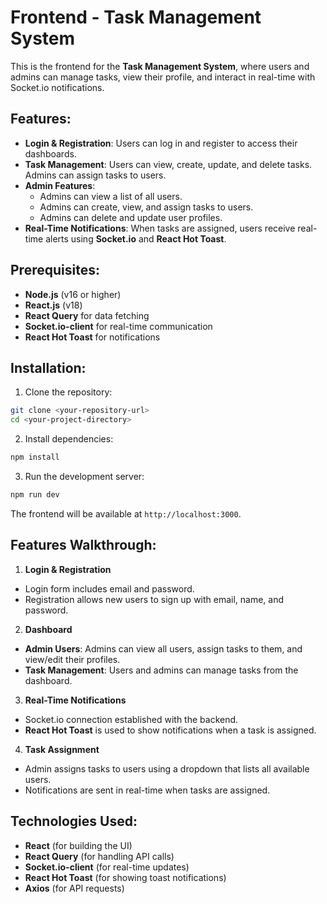 # Frontend - Task Management System

This is the frontend for the **Task Management System**, where users and admins can manage tasks, view their profile, and interact in real-time with Socket.io notifications.

## Features:
* **Login & Registration**: Users can log in and register to access their dashboards.
* **Task Management**: Users can view, create, update, and delete tasks. Admins can assign tasks to users.
* **Admin Features**:
   * Admins can view a list of all users.
   * Admins can create, view, and assign tasks to users.
   * Admins can delete and update user profiles.
* **Real-Time Notifications**: When tasks are assigned, users receive real-time alerts using **Socket.io** and **React Hot Toast**.

## Prerequisites:
* **Node.js** (v16 or higher)
* **React.js** (v18)
* **React Query** for data fetching
* **Socket.io-client** for real-time communication
* **React Hot Toast** for notifications

## Installation:
1. Clone the repository:

```bash
git clone <your-repository-url>
cd <your-project-directory>
```

2. Install dependencies:

```bash
npm install
```

3. Run the development server:

```bash
npm run dev
```

The frontend will be available at `http://localhost:3000`.

## Features Walkthrough:
1. **Login & Registration**
* Login form includes email and password.
* Registration allows new users to sign up with email, name, and password.

2. **Dashboard**
* **Admin Users**: Admins can view all users, assign tasks to them, and view/edit their profiles.
* **Task Management**: Users and admins can manage tasks from the dashboard.

3. **Real-Time Notifications**
* Socket.io connection established with the backend.
* **React Hot Toast** is used to show notifications when a task is assigned.

4. **Task Assignment**
* Admin assigns tasks to users using a dropdown that lists all available users.
* Notifications are sent in real-time when tasks are assigned.

## Technologies Used:
* **React** (for building the UI)
* **React Query** (for handling API calls)
* **Socket.io-client** (for real-time updates)
* **React Hot Toast** (for showing toast notifications)
* **Axios** (for API requests)